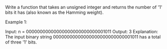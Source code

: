 Write a function that takes an unsigned integer and 
returns the number of '1' bits it has (also known as the Hamming weight).

Example 1:

Input: 
n = 00000000000000000000000000001011
Output: 3
Explanation: The input binary string 00000000000000000000000000001011 
has a total of three '1' bits.
